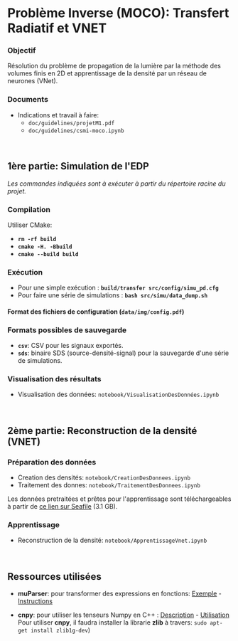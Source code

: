 # Problème Inverse (MOCO): Transfert Radiatif et VNET


### Objectif
Résolution du problème de propagation de la lumière par la méthode des volumes finis en 2D et apprentissage de la densité par un réseau de neurones (VNet).

### Documents
- Indications et travail à faire: 
    - `doc/guidelines/projetM1.pdf` 
    - `doc/guidelines/csmi-moco.ipynb`  

<br/>

## __1ère partie: Simulation de l'EDP__    

_Les commandes indiquées sont à exécuter à partir du répertoire racine du projet._

### Compilation
Utiliser CMake:   
- __`rm -rf build`__
- __`cmake -H. -Bbuild`__  
- __`cmake --build build`__  

### Exécution
- Pour une simple exécution : __`build/transfer src/config/simu_pd.cfg`__ 
- Pour faire une série de simulations : __`bash src/simu/data_dump.sh`__ 

#### Format des fichiers de configuration (`data/img/config.pdf`)   

<!-- ![Instructions for configuration](data/img/config.png) -->

### Formats possibles de sauvegarde
- __`csv`__: CSV pour les signaux exportés.
- __`sds`__: binaire SDS (source-densité-signal) pour la sauvegarde d'une série de simulations.

### Visualisation des résultats
- Visualisation des données: `notebook/VisualisationDesDonnées.ipynb`
  
<!-- ![Quelques résultats](data/img/energie_flux.png) -->

<br/>

## __2ème partie: Reconstruction de la densité (VNET)__   

### Préparation des données  
- Creation des densités: `notebook/CreationDesDonnees.ipynb`
- Traitement des donnes: `notebook/TraitementDesDonnees.ipynb`

Les données pretraitées et prêtes pour l'apprentissage sont téléchargeables à partir de [ce lien sur Seafile](https://seafile.unistra.fr/f/f797cf0c9ec444c582c0/?dl=1) (3.1 GB).

### Apprentissage  
- Reconstruction de la densité: `notebook/ApprentissageVnet.ipynb`

<br/>

## Ressources utilisées

- __muParser__: pour transformer des expressions en fonctions: [Exemple](https://beltoforion.de/article.php?a=muparser&s=idExample#idExample) - [Instructions](https://beltoforion.de/article.php?a=muparser&p=building)

- __cnpy__: pour utiliser les tenseurs Numpy en C++ : [Description](https://github.com/rogersce/cnpy) - [Utilisation](https://rancheng.github.io/npy-cpp/)  
Pour utiliser **cnpy**, il faudra installer la librarie **zlib** à travers: `sudo apt-get install zlib1g-dev`)
